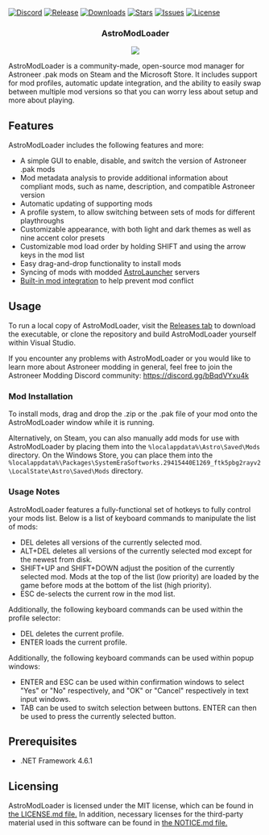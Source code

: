 [![Discord](https://img.shields.io/discord/774729322674126858.svg?style=flat-square)](https://discord.gg/bBqdVYxu4k)
[![Release](https://img.shields.io/github/v/release/AstroTechies/AstroModLoader.svg?style=flat-square)](https://github.com/AstroTechies/AstroModLoader/releases/latest)
[![Downloads](https://img.shields.io/github/downloads/AstroTechies/AstroModLoader/total.svg?style=flat-square)](https://github.com/AstroTechies/AstroModLoader/releases)
[![Stars](https://img.shields.io/github/stars/AstroTechies/AstroModLoader.svg?style=flat-square)](https://github.com/AstroTechies/AstroModLoader/stargazers)
[![Issues](https://img.shields.io/github/issues/AstroTechies/AstroModLoader.svg?style=flat-square)](https://github.com/AstroTechies/AstroModLoader/issues)
[![License](https://img.shields.io/github/license/AstroTechies/AstroModLoader.svg?style=flat-square)](https://github.com/AstroTechies/AstroModLoader/blob/master/LICENSE.md)

<p align="center">
  <h3 align="center">AstroModLoader</h3>
</p>
<p align="center"><img src="https://i.imgur.com/CQX1FpH.png"></p>

AstroModLoader is a community-made, open-source mod manager for Astroneer .pak mods on Steam and the Microsoft Store. It includes support for mod profiles, automatic update integration, and the ability to easily swap between multiple mod versions so that you can worry less about setup and more about playing.

## Features
AstroModLoader includes the following features and more:
* A simple GUI to enable, disable, and switch the version of Astroneer .pak mods
* Mod metadata analysis to provide additional information about compliant mods, such as name, description, and compatible Astroneer version
* Automatic updating of supporting mods
* A profile system, to allow switching between sets of mods for different playthroughs
* Customizable appearance, with both light and dark themes as well as nine accent color presets
* Customizable mod load order by holding SHIFT and using the arrow keys in the mod list
* Easy drag-and-drop functionality to install mods
* Syncing of mods with modded [AstroLauncher](https://github.com/ricky-davis/AstroLauncher) servers
* [Built-in mod integration](https://github.com/AstroTechies/AstroModIntegrator) to help prevent mod conflict

## Usage
To run a local copy of AstroModLoader, visit the [Releases tab](https://github.com/AstroTechies/AstroModLoader/releases) to download the executable, or clone the repository and build AstroModLoader yourself within Visual Studio.

If you encounter any problems with AstroModLoader or you would like to learn more about Astroneer modding in general, feel free to join the Astroneer Modding Discord community: https://discord.gg/bBqdVYxu4k

### Mod Installation
To install mods, drag and drop the .zip or the .pak file of your mod onto the AstroModLoader window while it is running.

Alternatively, on Steam, you can also manually add mods for use with AstroModLoader by placing them into the `%localappdata%\Astro\Saved\Mods` directory.
On the Windows Store, you can place them into the `%localappdata%\Packages\SystemEraSoftworks.29415440E1269_ftk5pbg2rayv2\LocalState\Astro\Saved\Mods` directory.

### Usage Notes
AstroModLoader features a fully-functional set of hotkeys to fully control your mods list. Below is a list of keyboard commands to manipulate the list of mods:
* DEL deletes all versions of the currently selected mod.
* ALT+DEL deletes all versions of the currently selected mod except for the newest from disk.
* SHIFT+UP and SHIFT+DOWN adjust the position of the currently selected mod. Mods at the top of the list (low priority) are loaded by the game before mods at the bottom of the list (high priority).
* ESC de-selects the current row in the mod list.

Additionally, the following keyboard commands can be used within the profile selector:
* DEL deletes the current profile.
* ENTER loads the current profile.

Additionally, the following keyboard commands can be used within popup windows:
* ENTER and ESC can be used within confirmation windows to select "Yes" or "No" respectively, and "OK" or "Cancel" respectively in text input windows.
* TAB can be used to switch selection between buttons. ENTER can then be used to press the currently selected button.

## Prerequisites
* .NET Framework 4.6.1

## Licensing
AstroModLoader is licensed under the MIT license, which can be found in [the LICENSE.md file.](https://github.com/AstroTechies/AstroModLoader/blob/master/LICENSE.md) In addition, necessary licenses for the third-party material used in this software can be found in [the NOTICE.md file.](https://github.com/AstroTechies/AstroModLoader/blob/master/NOTICE.md)
